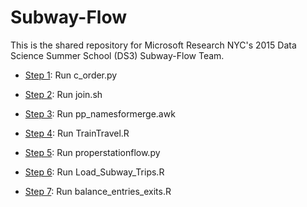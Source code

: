 # Subway-Flow

This is the shared repository for Microsoft Research NYC's 2015 Data Science Summer School (DS3) Subway-Flow Team.

* [Step 1](MergingData/): Run c_order.py
     
* [Step 2](Step22/): Run join.sh

* [Step 3](MergingData/): Run pp_namesformerge.awk

* [Step 4](subway-flow/TrainTravel.R): Run TrainTravel.R

* [Step 5](subway-flow/properstationflow.py): Run properstationflow.py

* [Step 6](turnstile_data/Load_Subway_Trips.R): Run Load_Subway_Trips.R

* [Step 7](Step7/): Run balance_entries_exits.R